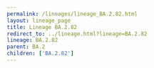 ```yaml
---
permalink: /lineages/lineage_BA.2.82.html
layout: lineage_page
title: Lineage BA.2.82
redirect_to: ../lineage.html?lineage=BA.2.82
lineage: BA.2.82
parent: BA.2
children: ['BA.2.82']
---
```

